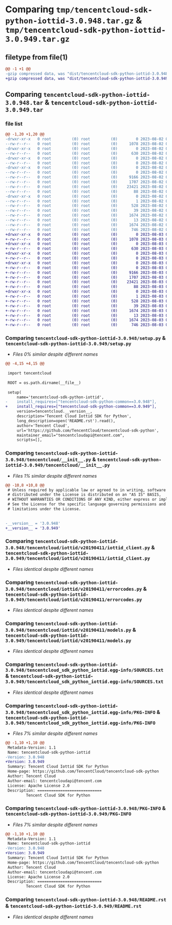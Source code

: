 # Comparing `tmp/tencentcloud-sdk-python-iottid-3.0.948.tar.gz` & `tmp/tencentcloud-sdk-python-iottid-3.0.949.tar.gz`

## filetype from file(1)

```diff
@@ -1 +1 @@
-gzip compressed data, was "dist/tencentcloud-sdk-python-iottid-3.0.948.tar", last modified: Wed Aug  2 00:32:01 2023, max compression
+gzip compressed data, was "dist/tencentcloud-sdk-python-iottid-3.0.949.tar", last modified: Thu Aug  3 00:28:14 2023, max compression
```

## Comparing `tencentcloud-sdk-python-iottid-3.0.948.tar` & `tencentcloud-sdk-python-iottid-3.0.949.tar`

### file list

```diff
@@ -1,20 +1,20 @@
-drwxr-xr-x   0 root         (0) root         (0)        0 2023-08-02 00:32:01.000000 tencentcloud-sdk-python-iottid-3.0.948/
--rw-r--r--   0 root         (0) root         (0)     1078 2023-08-02 00:32:01.000000 tencentcloud-sdk-python-iottid-3.0.948/setup.py
-drwxr-xr-x   0 root         (0) root         (0)        0 2023-08-02 00:32:01.000000 tencentcloud-sdk-python-iottid-3.0.948/tencentcloud/
--rw-r--r--   0 root         (0) root         (0)      630 2023-08-02 00:32:01.000000 tencentcloud-sdk-python-iottid-3.0.948/tencentcloud/__init__.py
-drwxr-xr-x   0 root         (0) root         (0)        0 2023-08-02 00:32:01.000000 tencentcloud-sdk-python-iottid-3.0.948/tencentcloud/iottid/
--rw-r--r--   0 root         (0) root         (0)        0 2023-08-02 00:32:01.000000 tencentcloud-sdk-python-iottid-3.0.948/tencentcloud/iottid/__init__.py
-drwxr-xr-x   0 root         (0) root         (0)        0 2023-08-02 00:32:01.000000 tencentcloud-sdk-python-iottid-3.0.948/tencentcloud/iottid/v20190411/
--rw-r--r--   0 root         (0) root         (0)        0 2023-08-02 00:32:01.000000 tencentcloud-sdk-python-iottid-3.0.948/tencentcloud/iottid/v20190411/__init__.py
--rw-r--r--   0 root         (0) root         (0)     9166 2023-08-02 00:32:01.000000 tencentcloud-sdk-python-iottid-3.0.948/tencentcloud/iottid/v20190411/iottid_client.py
--rw-r--r--   0 root         (0) root         (0)     1707 2023-08-02 00:32:01.000000 tencentcloud-sdk-python-iottid-3.0.948/tencentcloud/iottid/v20190411/errorcodes.py
--rw-r--r--   0 root         (0) root         (0)    23421 2023-08-02 00:32:01.000000 tencentcloud-sdk-python-iottid-3.0.948/tencentcloud/iottid/v20190411/models.py
--rw-r--r--   0 root         (0) root         (0)       88 2023-08-02 00:32:01.000000 tencentcloud-sdk-python-iottid-3.0.948/setup.cfg
-drwxr-xr-x   0 root         (0) root         (0)        0 2023-08-02 00:32:01.000000 tencentcloud-sdk-python-iottid-3.0.948/tencentcloud_sdk_python_iottid.egg-info/
--rw-r--r--   0 root         (0) root         (0)        1 2023-08-02 00:32:01.000000 tencentcloud-sdk-python-iottid-3.0.948/tencentcloud_sdk_python_iottid.egg-info/dependency_links.txt
--rw-r--r--   0 root         (0) root         (0)      528 2023-08-02 00:32:01.000000 tencentcloud-sdk-python-iottid-3.0.948/tencentcloud_sdk_python_iottid.egg-info/SOURCES.txt
--rw-r--r--   0 root         (0) root         (0)       39 2023-08-02 00:32:01.000000 tencentcloud-sdk-python-iottid-3.0.948/tencentcloud_sdk_python_iottid.egg-info/requires.txt
--rw-r--r--   0 root         (0) root         (0)     1674 2023-08-02 00:32:01.000000 tencentcloud-sdk-python-iottid-3.0.948/tencentcloud_sdk_python_iottid.egg-info/PKG-INFO
--rw-r--r--   0 root         (0) root         (0)       13 2023-08-02 00:32:01.000000 tencentcloud-sdk-python-iottid-3.0.948/tencentcloud_sdk_python_iottid.egg-info/top_level.txt
--rw-r--r--   0 root         (0) root         (0)     1674 2023-08-02 00:32:01.000000 tencentcloud-sdk-python-iottid-3.0.948/PKG-INFO
--rw-r--r--   0 root         (0) root         (0)      746 2023-08-02 00:32:01.000000 tencentcloud-sdk-python-iottid-3.0.948/README.rst
+drwxr-xr-x   0 root         (0) root         (0)        0 2023-08-03 00:28:14.000000 tencentcloud-sdk-python-iottid-3.0.949/
+-rw-r--r--   0 root         (0) root         (0)     1078 2023-08-03 00:28:14.000000 tencentcloud-sdk-python-iottid-3.0.949/setup.py
+drwxr-xr-x   0 root         (0) root         (0)        0 2023-08-03 00:28:14.000000 tencentcloud-sdk-python-iottid-3.0.949/tencentcloud/
+-rw-r--r--   0 root         (0) root         (0)      630 2023-08-03 00:28:14.000000 tencentcloud-sdk-python-iottid-3.0.949/tencentcloud/__init__.py
+drwxr-xr-x   0 root         (0) root         (0)        0 2023-08-03 00:28:14.000000 tencentcloud-sdk-python-iottid-3.0.949/tencentcloud/iottid/
+-rw-r--r--   0 root         (0) root         (0)        0 2023-08-03 00:28:14.000000 tencentcloud-sdk-python-iottid-3.0.949/tencentcloud/iottid/__init__.py
+drwxr-xr-x   0 root         (0) root         (0)        0 2023-08-03 00:28:14.000000 tencentcloud-sdk-python-iottid-3.0.949/tencentcloud/iottid/v20190411/
+-rw-r--r--   0 root         (0) root         (0)        0 2023-08-03 00:28:14.000000 tencentcloud-sdk-python-iottid-3.0.949/tencentcloud/iottid/v20190411/__init__.py
+-rw-r--r--   0 root         (0) root         (0)     9166 2023-08-03 00:28:14.000000 tencentcloud-sdk-python-iottid-3.0.949/tencentcloud/iottid/v20190411/iottid_client.py
+-rw-r--r--   0 root         (0) root         (0)     1707 2023-08-03 00:28:14.000000 tencentcloud-sdk-python-iottid-3.0.949/tencentcloud/iottid/v20190411/errorcodes.py
+-rw-r--r--   0 root         (0) root         (0)    23421 2023-08-03 00:28:14.000000 tencentcloud-sdk-python-iottid-3.0.949/tencentcloud/iottid/v20190411/models.py
+-rw-r--r--   0 root         (0) root         (0)       88 2023-08-03 00:28:14.000000 tencentcloud-sdk-python-iottid-3.0.949/setup.cfg
+drwxr-xr-x   0 root         (0) root         (0)        0 2023-08-03 00:28:14.000000 tencentcloud-sdk-python-iottid-3.0.949/tencentcloud_sdk_python_iottid.egg-info/
+-rw-r--r--   0 root         (0) root         (0)        1 2023-08-03 00:28:14.000000 tencentcloud-sdk-python-iottid-3.0.949/tencentcloud_sdk_python_iottid.egg-info/dependency_links.txt
+-rw-r--r--   0 root         (0) root         (0)      528 2023-08-03 00:28:14.000000 tencentcloud-sdk-python-iottid-3.0.949/tencentcloud_sdk_python_iottid.egg-info/SOURCES.txt
+-rw-r--r--   0 root         (0) root         (0)       39 2023-08-03 00:28:14.000000 tencentcloud-sdk-python-iottid-3.0.949/tencentcloud_sdk_python_iottid.egg-info/requires.txt
+-rw-r--r--   0 root         (0) root         (0)     1674 2023-08-03 00:28:14.000000 tencentcloud-sdk-python-iottid-3.0.949/tencentcloud_sdk_python_iottid.egg-info/PKG-INFO
+-rw-r--r--   0 root         (0) root         (0)       13 2023-08-03 00:28:14.000000 tencentcloud-sdk-python-iottid-3.0.949/tencentcloud_sdk_python_iottid.egg-info/top_level.txt
+-rw-r--r--   0 root         (0) root         (0)     1674 2023-08-03 00:28:14.000000 tencentcloud-sdk-python-iottid-3.0.949/PKG-INFO
+-rw-r--r--   0 root         (0) root         (0)      746 2023-08-03 00:28:14.000000 tencentcloud-sdk-python-iottid-3.0.949/README.rst
```

### Comparing `tencentcloud-sdk-python-iottid-3.0.948/setup.py` & `tencentcloud-sdk-python-iottid-3.0.949/setup.py`

 * *Files 0% similar despite different names*

```diff
@@ -4,15 +4,15 @@
 
 import tencentcloud
 
 ROOT = os.path.dirname(__file__)
 
 setup(
     name='tencentcloud-sdk-python-iottid',
-    install_requires=["tencentcloud-sdk-python-common==3.0.948"],
+    install_requires=["tencentcloud-sdk-python-common==3.0.949"],
     version=tencentcloud.__version__,
     description='Tencent Cloud Iottid SDK for Python',
     long_description=open('README.rst').read(),
     author='Tencent Cloud',
     url='https://github.com/TencentCloud/tencentcloud-sdk-python',
     maintainer_email="tencentcloudapi@tencent.com",
     scripts=[],
```

### Comparing `tencentcloud-sdk-python-iottid-3.0.948/tencentcloud/__init__.py` & `tencentcloud-sdk-python-iottid-3.0.949/tencentcloud/__init__.py`

 * *Files 1% similar despite different names*

```diff
@@ -10,8 +10,8 @@
 # Unless required by applicable law or agreed to in writing, software
 # distributed under the License is distributed on an "AS IS" BASIS,
 # WITHOUT WARRANTIES OR CONDITIONS OF ANY KIND, either express or implied.
 # See the License for the specific language governing permissions and
 # limitations under the License.
 
 
-__version__ = '3.0.948'
+__version__ = '3.0.949'
```

### Comparing `tencentcloud-sdk-python-iottid-3.0.948/tencentcloud/iottid/v20190411/iottid_client.py` & `tencentcloud-sdk-python-iottid-3.0.949/tencentcloud/iottid/v20190411/iottid_client.py`

 * *Files identical despite different names*

### Comparing `tencentcloud-sdk-python-iottid-3.0.948/tencentcloud/iottid/v20190411/errorcodes.py` & `tencentcloud-sdk-python-iottid-3.0.949/tencentcloud/iottid/v20190411/errorcodes.py`

 * *Files identical despite different names*

### Comparing `tencentcloud-sdk-python-iottid-3.0.948/tencentcloud/iottid/v20190411/models.py` & `tencentcloud-sdk-python-iottid-3.0.949/tencentcloud/iottid/v20190411/models.py`

 * *Files identical despite different names*

### Comparing `tencentcloud-sdk-python-iottid-3.0.948/tencentcloud_sdk_python_iottid.egg-info/SOURCES.txt` & `tencentcloud-sdk-python-iottid-3.0.949/tencentcloud_sdk_python_iottid.egg-info/SOURCES.txt`

 * *Files identical despite different names*

### Comparing `tencentcloud-sdk-python-iottid-3.0.948/tencentcloud_sdk_python_iottid.egg-info/PKG-INFO` & `tencentcloud-sdk-python-iottid-3.0.949/tencentcloud_sdk_python_iottid.egg-info/PKG-INFO`

 * *Files 7% similar despite different names*

```diff
@@ -1,10 +1,10 @@
 Metadata-Version: 1.1
 Name: tencentcloud-sdk-python-iottid
-Version: 3.0.948
+Version: 3.0.949
 Summary: Tencent Cloud Iottid SDK for Python
 Home-page: https://github.com/TencentCloud/tencentcloud-sdk-python
 Author: Tencent Cloud
 Author-email: tencentcloudapi@tencent.com
 License: Apache License 2.0
 Description: ============================
         Tencent Cloud SDK for Python
```

### Comparing `tencentcloud-sdk-python-iottid-3.0.948/PKG-INFO` & `tencentcloud-sdk-python-iottid-3.0.949/PKG-INFO`

 * *Files 7% similar despite different names*

```diff
@@ -1,10 +1,10 @@
 Metadata-Version: 1.1
 Name: tencentcloud-sdk-python-iottid
-Version: 3.0.948
+Version: 3.0.949
 Summary: Tencent Cloud Iottid SDK for Python
 Home-page: https://github.com/TencentCloud/tencentcloud-sdk-python
 Author: Tencent Cloud
 Author-email: tencentcloudapi@tencent.com
 License: Apache License 2.0
 Description: ============================
         Tencent Cloud SDK for Python
```

### Comparing `tencentcloud-sdk-python-iottid-3.0.948/README.rst` & `tencentcloud-sdk-python-iottid-3.0.949/README.rst`

 * *Files identical despite different names*

